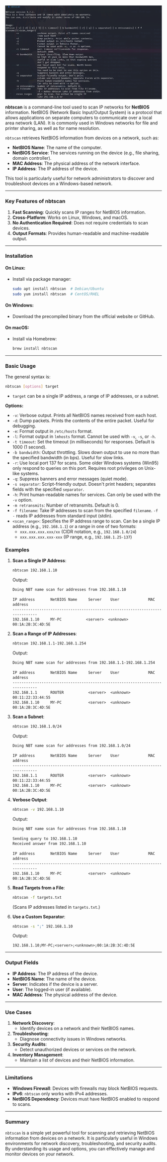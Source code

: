 ![nbtscan.png](https://github.com/aw-junaid/Kali-Linux/blob/main/Kali%20Linux%20Tools/Images/nbtscan.png)

**nbtscan** is a command-line tool used to scan IP networks for **NetBIOS** information. NetBIOS (Network Basic Input/Output System) is a protocol that allows applications on separate computers to communicate over a local area network (LAN). It is commonly used in Windows networks for file and printer sharing, as well as for name resolution.

`nbtscan` retrieves NetBIOS information from devices on a network, such as:
- **NetBIOS Name**: The name of the computer.
- **NetBIOS Service**: The services running on the device (e.g., file sharing, domain controller).
- **MAC Address**: The physical address of the network interface.
- **IP Address**: The IP address of the device.

This tool is particularly useful for network administrators to discover and troubleshoot devices on a Windows-based network.

---

### **Key Features of nbtscan**
1. **Fast Scanning**: Quickly scans IP ranges for NetBIOS information.
2. **Cross-Platform**: Works on Linux, Windows, and macOS.
3. **No Authentication Required**: Does not require credentials to scan devices.
4. **Output Formats**: Provides human-readable and machine-readable output.

---

### **Installation**
#### On Linux:
- Install via package manager:
  ```bash
  sudo apt install nbtscan  # Debian/Ubuntu
  sudo yum install nbtscan  # CentOS/RHEL
  ```

#### On Windows:
- Download the precompiled binary from the official website or GitHub.

#### On macOS:
- Install via Homebrew:
  ```bash
  brew install nbtscan
  ```

---

### **Basic Usage**
The general syntax is:
```bash
nbtscan [options] target
```
- `target` can be a single IP address, a range of IP addresses, or a subnet.

**Options:**

* `-v`: Verbose output. Prints all NetBIOS names received from each host.
* `-d`: Dump packets. Prints the contents of the entire packet.  Useful for debugging.
* `-e`: Format output in `/etc/hosts` format.
* `-l`: Format output in `lmhosts` format.  Cannot be used with `-v`, `-s`, or `-h`.
* `-t timeout`: Set the timeout (in milliseconds) for responses. Default is 1000 (1 second).
* `-b bandwidth`: Output throttling. Slows down output to use no more than the specified bandwidth (in bps). Useful for slow links.
* `-r`: Use local port 137 for scans. Some older Windows systems (Win95) only respond to queries on this port. Requires root privileges on Unix-like systems.
* `-q`: Suppress banners and error messages (quiet mode).
* `-s separator`: Script-friendly output.  Doesn't print headers; separates fields with the specified `separator`.
* `-h`: Print human-readable names for services. Can only be used with the `-v` option.
* `-m retransmits`: Number of retransmits. Default is 0.
* `-f filename`: Take IP addresses to scan from the specified `filename`.  `-f -` reads IP addresses from standard input (stdin).
* `<scan_range>`: Specifies the IP address range to scan. Can be a single IP address (e.g., `192.168.1.1`) or a range in one of two formats:
    * `xxx.xxx.xxx.xxx/xx` (CIDR notation, e.g., `192.168.1.0/24`)
    * `xxx.xxx.xxx.xxx-xxx` (IP range, e.g., `192.168.1.25-137`)


### **Examples**

1. **Scan a Single IP Address**:
   ```bash
   nbtscan 192.168.1.10
   ```
   Output:
   ```
   Doing NBT name scan for addresses from 192.168.1.10

   IP address       NetBIOS Name     Server    User             MAC address      
   ------------------------------------------------------------------------------
   192.168.1.10     MY-PC           <server>  <unknown>        00:1A:2B:3C:4D:5E
   ```

2. **Scan a Range of IP Addresses**:
   ```bash
   nbtscan 192.168.1.1-192.168.1.254
   ```
   Output:
   ```
   Doing NBT name scan for addresses from 192.168.1.1-192.168.1.254

   IP address       NetBIOS Name     Server    User             MAC address      
   ------------------------------------------------------------------------------
   192.168.1.1      ROUTER           <server>  <unknown>        00:11:22:33:44:55
   192.168.1.10     MY-PC            <server>  <unknown>        00:1A:2B:3C:4D:5E
   ```

3. **Scan a Subnet**:
   ```bash
   nbtscan 192.168.1.0/24
   ```
   Output:
   ```
   Doing NBT name scan for addresses from 192.168.1.0/24

   IP address       NetBIOS Name     Server    User             MAC address      
   ------------------------------------------------------------------------------
   192.168.1.1      ROUTER           <server>  <unknown>        00:11:22:33:44:55
   192.168.1.10     MY-PC            <server>  <unknown>        00:1A:2B:3C:4D:5E
   ```

4. **Verbose Output**:
   ```bash
   nbtscan -v 192.168.1.10
   ```
   Output:
   ```
   Doing NBT name scan for addresses from 192.168.1.10

   Sending query to 192.168.1.10
   Received answer from 192.168.1.10

   IP address       NetBIOS Name     Server    User             MAC address      
   ------------------------------------------------------------------------------
   192.168.1.10     MY-PC            <server>  <unknown>        00:1A:2B:3C:4D:5E
   ```

5. **Read Targets from a File**:
   ```bash
   nbtscan -f targets.txt
   ```
   (Scans IP addresses listed in `targets.txt`.)

6. **Use a Custom Separator**:
   ```bash
   nbtscan -s ";" 192.168.1.10
   ```
   Output:
   ```
   192.168.1.10;MY-PC;<server>;<unknown>;00:1A:2B:3C:4D:5E
   ```

---

### **Output Fields**
- **IP Address**: The IP address of the device.
- **NetBIOS Name**: The name of the device.
- **Server**: Indicates if the device is a server.
- **User**: The logged-in user (if available).
- **MAC Address**: The physical address of the device.

---

### **Use Cases**
1. **Network Discovery**:
   - Identify devices on a network and their NetBIOS names.
2. **Troubleshooting**:
   - Diagnose connectivity issues in Windows networks.
3. **Security Audits**:
   - Detect unauthorized devices or services on the network.
4. **Inventory Management**:
   - Maintain a list of devices and their NetBIOS information.

---

### **Limitations**
- **Windows Firewall**: Devices with firewalls may block NetBIOS requests.
- **IPv6**: `nbtscan` only works with IPv4 addresses.
- **NetBIOS Dependency**: Devices must have NetBIOS enabled to respond to scans.

---

### **Summary**
`nbtscan` is a simple yet powerful tool for scanning and retrieving NetBIOS information from devices on a network. It is particularly useful in Windows environments for network discovery, troubleshooting, and security audits. By understanding its usage and options, you can effectively manage and monitor devices on your network.

